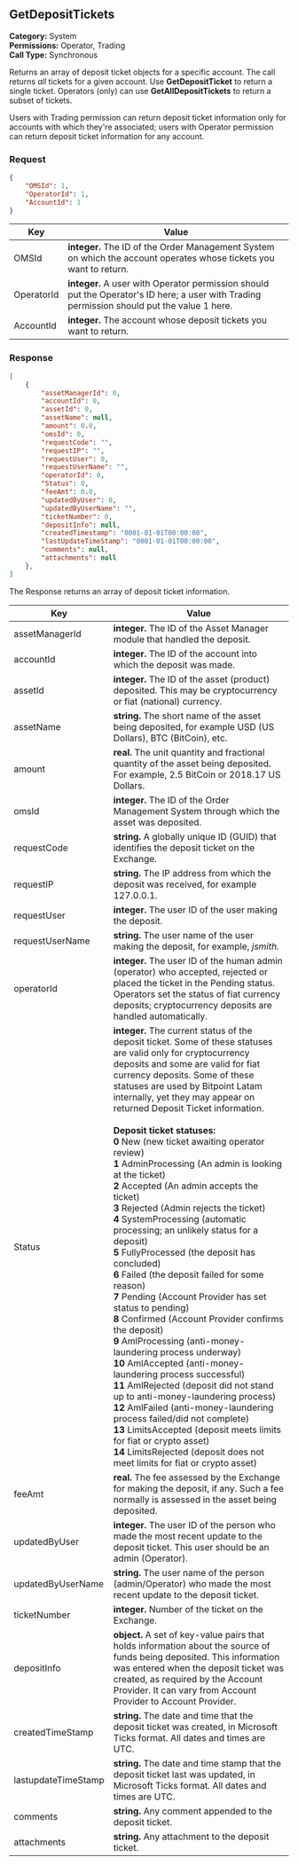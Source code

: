 ## GetDepositTickets

**Category:** System<br />**Permissions:** Operator, Trading<br />**Call Type:** Synchronous

Returns an array of deposit ticket objects for a specific account. The call returns *all* tickets for a given account. Use **GetDepositTicket** to return a single ticket. Operators (only) can use **GetAllDepositTickets** to return a subset of tickets.

Users with Trading permission can return deposit ticket information only for accounts with which they're associated; users with Operator permission can return deposit ticket information for any account.

### Request

```json
{
    "OMSId": 1,
    "OperatorId": 1,
    "AccountId": 1
}
```

| Key        | Value                                                        |
| ---------- | ------------------------------------------------------------ |
| OMSId      | **integer.** The ID of the Order Management System on which the account operates whose tickets you want to return. |
| OperatorId | **integer.** A user with Operator permission should put the Operator's ID here; a user with Trading permission should put the value 1 here. |
| AccountId  | **integer.** The account whose deposit tickets you want to return. |

### Response

```json
[
    {
        "assetManagerId": 0,
        "accountId": 0,
        "assetId": 0,
        "assetName": null,
        "amount": 0.0,
        "omsId": 0,
        "requestCode": "",
        "requestIP": "",
        "requestUser": 0,
        "requestUserName": "",
        "operatorId": 0,
        "Status": 0,
        "feeAmt": 0.0,
        "updatedByUser": 0,
        "updatedByUserName": "",
        "ticketNumber": 0,
        "depositInfo": null,
        "createdTimestamp": "0001-01-01T00:00:00",
        "lastUpdateTimeStamp": "0001-01-01T00:00:00",
        "comments": null,
        "attachments": null
    },
]
```
The Response returns an array of deposit ticket information.

| Key             | Value                                                        |
| --------------- | ------------------------------------------------------------ |
| assetManagerId  | **integer.** The ID of the Asset Manager module that handled the deposit. |
| accountId       | **integer.** The ID of the account into which the deposit was made. |
| assetId         | **integer.** The ID of the asset (product) deposited. This may be cryptocurrency or fiat (national) currency. |
| assetName       | **string.** The short name of the asset being deposited, for example USD (US Dollars), BTC (BitCoin), etc. |
| amount          | **real.** The unit quantity and fractional quantity of the asset being deposited. For example, 2.5 BitCoin or 2018.17 US Dollars. |
| omsId           | **integer.** The ID of the Order Management System through which the asset was deposited. |
| requestCode     | **string.** A globally unique ID (GUID) that identifies the deposit ticket on the Exchange. |
| requestIP       | **string.** The IP address from which the deposit was received, for example 127.0.0.1. |
| requestUser     | **integer.** The user ID of the user making the deposit.     |
| requestUserName | **string.** The user name of the user making the deposit, for example, *jsmith.* |
| operatorId      | **integer.** The user ID of the human admin (operator) who accepted, rejected or placed the ticket in the Pending status. Operators set the status of fiat currency deposits; cryptocurrency deposits are handled automatically. |
| Status              | **integer.** The current status of the deposit ticket. Some of these statuses are valid only for cryptocurrency deposits and some are valid for fiat currency deposits.  Some of these statuses are used by Bitpoint Latam  internally, yet they may appear on returned Deposit Ticket information.<br /><br />**Deposit ticket statuses:**<br />**0** New (new ticket awaiting operator review)<br />**1** AdminProcessing (An admin is looking at the ticket)<br />**2** Accepted (An admin accepts the ticket)<br />**3** Rejected (Admin rejects the ticket)<br />**4** SystemProcessing (automatic processing; an unlikely status for a deposit)<br />**5** FullyProcessed (the deposit has concluded)<br />**6** Failed (the deposit failed for some reason)<br />**7** Pending (Account Provider has set status to pending)<br />**8** Confirmed (Account Provider confirms the deposit)<br />**9** AmlProcessing (anti-money-laundering process underway)<br />**10** AmlAccepted (anti-money-laundering process successful)<br />**11** AmlRejected (deposit did not stand up to anti-money-laundering process)<br />**12** AmlFailed (anti-money-laundering process failed/did not complete)<br />**13** LimitsAccepted (deposit meets limits for fiat or crypto asset)<br />**14** LimitsRejected (deposit does not meet limits for fiat or crypto asset) |
| feeAmt | **real.** The fee assessed by the Exchange for making the deposit, if any. Such a fee normally is assessed in the asset being deposited. |
| updatedByUser | **integer.** The user ID of the person who made the most recent update to the deposit ticket. This user should be an admin (Operator). |
| updatedByUserName | **string.** The user name of the person (admin/Operator) who made the most recent update to the deposit ticket. |
| ticketNumber | **integer.** Number of the ticket on the Exchange. |
| depositInfo | **object.** A set of key-value pairs that holds information about the source of funds being deposited. This information was entered when the deposit ticket was created, as required by the Account Provider. It can vary from Account Provider to Account Provider. |
| createdTimeStamp | **string.** The date and time that the deposit ticket was created, in Microsoft Ticks format. All dates and times are UTC. |
| lastupdateTimeStamp | **string.** The date and time stamp that the deposit ticket last was updated, in Microsoft Ticks format. All dates and times are UTC. |
| comments | **string.** Any comment appended to the deposit ticket. |
| attachments | **string.** Any attachment to the deposit ticket. |




